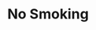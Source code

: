 ---
title: No Smoking
year: 1925
opening_date: 1925-11-17
closing_date: 
layout: productions
image:
image_caption:
image_credit:
playbill:
category:
Theatre: Theatre Jacksonville
cast:
  A Lady: Winifred Snowden
  The Conductor: Claude Kennedy
  Her Daughter: Marjorie Hirons
  A Gentleman: Russell E. Browning
crew:
  Director: Tracy L'Engle
  Set Design: 
    - Strawn Perry
    - Mrs. Strawn Perry
  Lighting: Martha Race
  Props and Costumes: Gertrude F. Jacobi
understudies:
orchestra:
external_links:
---
